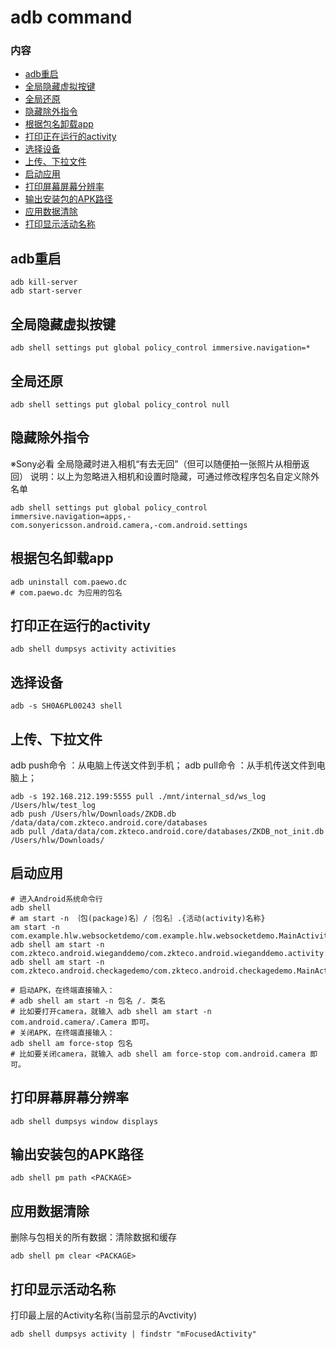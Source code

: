 # adb command

### 内容
+ [adb重启](#adb重启)
+ [全局隐藏虚拟按键](#全局隐藏虚拟按键)
+ [全局还原](#全局还原)
+ [隐藏除外指令](#隐藏除外指令)
+ [根据包名卸载app](#根据包名卸载app)
+ [打印正在运行的activity](#打印正在运行的activity)
+ [选择设备](#选择设备)
+ [上传、下拉文件](#上传、下拉文件)
+ [启动应用](#启动应用)
+ [打印屏幕屏幕分辨率](#打印屏幕屏幕分辨率)
+ [输出安装包的APK路径](#输出安装包的APK路径)
+ [应用数据清除](#应用数据清除)
+ [打印显示活动名称](#打印显示活动名称)

## adb重启
~~~ shell
adb kill-server
adb start-server
~~~

## 全局隐藏虚拟按键
~~~ shell
adb shell settings put global policy_control immersive.navigation=*
~~~

## 全局还原
~~~ shell
adb shell settings put global policy_control null
~~~

## 隐藏除外指令
※Sony必看 全局隐藏时进入相机“有去无回”（但可以随便拍一张照片从相册返回）
说明：以上为忽略进入相机和设置时隐藏，可通过修改程序包名自定义除外名单
~~~ shell
adb shell settings put global policy_control immersive.navigation=apps,-
com.sonyericsson.android.camera,-com.android.settings
~~~


## 根据包名卸载app
~~~ shell
adb uninstall com.paewo.dc
# com.paewo.dc 为应用的包名
~~~

## 打印正在运行的activity
~~~ shell
adb shell dumpsys activity activities
~~~

## 选择设备
~~~ shell
adb -s SH0A6PL00243 shell
~~~

## 上传、下拉文件
adb push命令 ：从电脑上传送文件到手机；
adb pull命令 ：从手机传送文件到电脑上；
~~~ shell
adb -s 192.168.212.199:5555 pull ./mnt/internal_sd/ws_log /Users/hlw/test_log
adb push /Users/hlw/Downloads/ZKDB.db /data/data/com.zkteco.android.core/databases
adb pull /data/data/com.zkteco.android.core/databases/ZKDB_not_init.db /Users/hlw/Downloads/
~~~

## 启动应用
~~~ shell
# 进入Android系统命令行
adb shell     
# am start -n ｛包(package)名｝/｛包名｝.{活动(activity)名称}
am start -n com.example.hlw.websocketdemo/com.example.hlw.websocketdemo.MainActivity  
adb shell am start -n com.zkteco.android.wieganddemo/com.zkteco.android.wieganddemo.activity.MainActivity
adb shell am start -n com.zkteco.android.checkagedemo/com.zkteco.android.checkagedemo.MainActivity

# 启动APK，在终端直接输入：
# adb shell am start -n 包名 /. 类名
# 比如要打开camera，就输入 adb shell am start -n com.android.camera/.Camera 即可。
# 关闭APK，在终端直接输入：
adb shell am force-stop 包名
# 比如要关闭camera，就输入 adb shell am force-stop com.android.camera 即可。
~~~

## 打印屏幕屏幕分辨率
~~~ shell
adb shell dumpsys window displays
~~~

## 输出安装包的APK路径
~~~ shell
adb shell pm path <PACKAGE>
~~~

## 应用数据清除
删除与包相关的所有数据：清除数据和缓存
~~~ shell
adb shell pm clear <PACKAGE>
~~~

## 打印显示活动名称
打印最上层的Activity名称(当前显示的Avctivity)
~~~ shell
adb shell dumpsys activity | findstr "mFocusedActivity"
~~~

